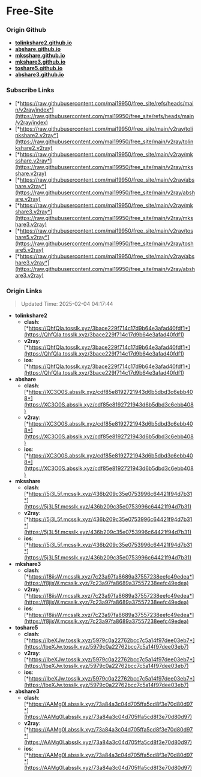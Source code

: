 # Free-Site

### Origin Github

- [**tolinkshare2.github.io**](https://github.com/tolinkshare2/tolinkshare2.github.io)
- [**abshare.github.io**](https://github.com/abshare/abshare.github.io)
- [**mksshare.github.io**](https://github.com/mksshare/mksshare.github.io)
- [**mkshare3.github.io**](https://github.com/mkshare3/mkshare3.github.io)
- [**toshare5.github.io**](https://github.com/toshare5/toshare5.github.io)
- [**abshare3.github.io**](https://github.com/abshare3/abshare3.github.io)

### Subscribe Links

- [*https://raw.githubusercontent.com/mai19950/free_site/refs/heads/main/v2ray/index*](https://raw.githubusercontent.com/mai19950/free_site/refs/heads/main/v2ray/index)
- [*https://raw.githubusercontent.com/mai19950/free_site/main/v2ray/tolinkshare2.v2ray*](https://raw.githubusercontent.com/mai19950/free_site/main/v2ray/tolinkshare2.v2ray)
- [*https://raw.githubusercontent.com/mai19950/free_site/main/v2ray/mksshare.v2ray*](https://raw.githubusercontent.com/mai19950/free_site/main/v2ray/mksshare.v2ray)
- [*https://raw.githubusercontent.com/mai19950/free_site/main/v2ray/abshare.v2ray*](https://raw.githubusercontent.com/mai19950/free_site/main/v2ray/abshare.v2ray)
- [*https://raw.githubusercontent.com/mai19950/free_site/main/v2ray/mkshare3.v2ray*](https://raw.githubusercontent.com/mai19950/free_site/main/v2ray/mkshare3.v2ray)
- [*https://raw.githubusercontent.com/mai19950/free_site/main/v2ray/toshare5.v2ray*](https://raw.githubusercontent.com/mai19950/free_site/main/v2ray/toshare5.v2ray)
- [*https://raw.githubusercontent.com/mai19950/free_site/main/v2ray/abshare3.v2ray*](https://raw.githubusercontent.com/mai19950/free_site/main/v2ray/abshare3.v2ray)

### Origin Links

> Updated Time: 2025-02-04 04:17:44

- **tolinkshare2**
  - **clash**: [*https://QhfQIa.tosslk.xyz/3bace229f714c17d9b64e3afad40fdf1*](https://QhfQIa.tosslk.xyz/3bace229f714c17d9b64e3afad40fdf1)
  - **v2ray**: [*https://QhfQIa.tosslk.xyz/3bace229f714c17d9b64e3afad40fdf1*](https://QhfQIa.tosslk.xyz/3bace229f714c17d9b64e3afad40fdf1)
  - **ios**: [*https://QhfQIa.tosslk.xyz/3bace229f714c17d9b64e3afad40fdf1*](https://QhfQIa.tosslk.xyz/3bace229f714c17d9b64e3afad40fdf1)
- **abshare**
  - **clash**: [*https://XC3O0S.absslk.xyz/cdf85e8192721943d6b5dbd3c6ebb408*](https://XC3O0S.absslk.xyz/cdf85e8192721943d6b5dbd3c6ebb408)
  - **v2ray**: [*https://XC3O0S.absslk.xyz/cdf85e8192721943d6b5dbd3c6ebb408*](https://XC3O0S.absslk.xyz/cdf85e8192721943d6b5dbd3c6ebb408)
  - **ios**: [*https://XC3O0S.absslk.xyz/cdf85e8192721943d6b5dbd3c6ebb408*](https://XC3O0S.absslk.xyz/cdf85e8192721943d6b5dbd3c6ebb408)
- **mksshare**
  - **clash**: [*https://5j3L5f.mcsslk.xyz/436b209c35e0753996c64421f94d7b31*](https://5j3L5f.mcsslk.xyz/436b209c35e0753996c64421f94d7b31)
  - **v2ray**: [*https://5j3L5f.mcsslk.xyz/436b209c35e0753996c64421f94d7b31*](https://5j3L5f.mcsslk.xyz/436b209c35e0753996c64421f94d7b31)
  - **ios**: [*https://5j3L5f.mcsslk.xyz/436b209c35e0753996c64421f94d7b31*](https://5j3L5f.mcsslk.xyz/436b209c35e0753996c64421f94d7b31)
- **mkshare3**
  - **clash**: [*https://f8jisW.mcsslk.xyz/7c23a97fa8689a37557238eefc49edea*](https://f8jisW.mcsslk.xyz/7c23a97fa8689a37557238eefc49edea)
  - **v2ray**: [*https://f8jisW.mcsslk.xyz/7c23a97fa8689a37557238eefc49edea*](https://f8jisW.mcsslk.xyz/7c23a97fa8689a37557238eefc49edea)
  - **ios**: [*https://f8jisW.mcsslk.xyz/7c23a97fa8689a37557238eefc49edea*](https://f8jisW.mcsslk.xyz/7c23a97fa8689a37557238eefc49edea)
- **toshare5**
  - **clash**: [*https://IbeXJw.tosslk.xyz/5979c0a22762bcc7c5a14f97dee03eb7*](https://IbeXJw.tosslk.xyz/5979c0a22762bcc7c5a14f97dee03eb7)
  - **v2ray**: [*https://IbeXJw.tosslk.xyz/5979c0a22762bcc7c5a14f97dee03eb7*](https://IbeXJw.tosslk.xyz/5979c0a22762bcc7c5a14f97dee03eb7)
  - **ios**: [*https://IbeXJw.tosslk.xyz/5979c0a22762bcc7c5a14f97dee03eb7*](https://IbeXJw.tosslk.xyz/5979c0a22762bcc7c5a14f97dee03eb7)
- **abshare3**
  - **clash**: [*https://AAMg0I.absslk.xyz/73a84a3c04d705ffa5cd8f3e70d80d97*](https://AAMg0I.absslk.xyz/73a84a3c04d705ffa5cd8f3e70d80d97)
  - **v2ray**: [*https://AAMg0I.absslk.xyz/73a84a3c04d705ffa5cd8f3e70d80d97*](https://AAMg0I.absslk.xyz/73a84a3c04d705ffa5cd8f3e70d80d97)
  - **ios**: [*https://AAMg0I.absslk.xyz/73a84a3c04d705ffa5cd8f3e70d80d97*](https://AAMg0I.absslk.xyz/73a84a3c04d705ffa5cd8f3e70d80d97)
